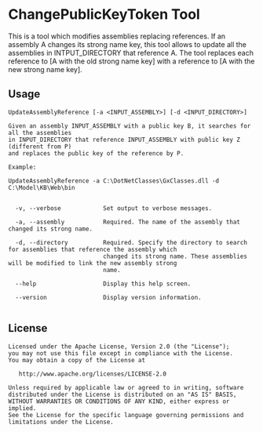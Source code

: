 # ChangePublicKeyToken Tool

This is a tool which modifies assemblies replacing references.
If an assembly A changes its strong name key, this tool allows to update all the assemblies 
in INTPUT_DIRECTORY that reference A. The tool replaces each reference to [A with the old
strong name key] with a reference to [A with the new strong name key].


## Usage

```
UpdateAssemblyReference [-a <INPUT_ASSEMBLY>] [-d <INPUT_DIRECTORY>]

Given an assembly INPUT_ASSEMBLY with a public key B, it searches for all the assemblies 
in INPUT_DIRECTORY that reference INPUT_ASSEMBLY with public key Z (different from P)
and replaces the public key of the reference by P.

Example:

UpdateAssemblyReference -a C:\DotNetClasses\GxClasses.dll -d C:\Model\KB\Web\bin
  

  -v, --verbose            Set output to verbose messages.

  -a, --assembly           Required. The name of the assembly that changed its strong name.

  -d, --directory		   Required. Specify the directory to search for assemblies that reference the assembly which
                           changed its strong name. These assemblies will be modified to link the new assembly strong
                           name.

  --help                   Display this help screen.

  --version                Display version information.
 
```

## License

    Licensed under the Apache License, Version 2.0 (the "License");
    you may not use this file except in compliance with the License.
    You may obtain a copy of the License at

       http://www.apache.org/licenses/LICENSE-2.0

    Unless required by applicable law or agreed to in writing, software
    distributed under the License is distributed on an "AS IS" BASIS,
    WITHOUT WARRANTIES OR CONDITIONS OF ANY KIND, either express or implied.
    See the License for the specific language governing permissions and
    limitations under the License.

